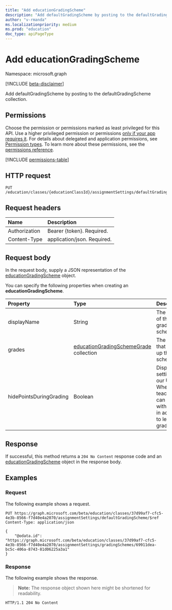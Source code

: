```yaml
---
title: "Add educationGradingScheme"
description: "Add defaultGradingScheme by posting to the defaultGradingScheme collection."
author: "v-rmanda"
ms.localizationpriority: medium
ms.prod: "education"
doc_type: apiPageType
---
```


# Add educationGradingScheme

Namespace: microsoft.graph

[!INCLUDE [beta-disclaimer](../../includes/beta-disclaimer.md)]

Add defaultGradingScheme by posting to the defaultGradingScheme collection.

## Permissions

Choose the permission or permissions marked as least privileged for this API. Use a higher privileged permission or permissions [only if your app requires it](/graph/permissions-overview#best-practices-for-using-microsoft-graph-permissions). For details about delegated and application permissions, see [Permission types](/graph/permissions-overview#permission-types). To learn more about these permissions, see the [permissions reference](/graph/permissions-reference).

<!-- {
  "blockType": "permissions",
  "name": "educationassignmentsettings-put-defaultgradingscheme-permissions"
}
-->
[!INCLUDE [permissions-table](../includes/permissions/educationassignmentsettings-post-defaultgradingscheme-permissions.md)]

## HTTP request

<!-- {
  "blockType": "ignored"
}
-->
``` http
PUT /education/classes/{educationClassId}/assignmentSettings/defaultGradingScheme/$ref
```

## Request headers

|Name|Description|
|:---|:---|
|Authorization|Bearer {token}. Required.|
|Content-Type|application/json. Required.|

## Request body

In the request body, supply a JSON representation of the [educationGradingScheme](../resources/educationgradingscheme.md) object.

You can specify the following properties when creating an **educationGradingScheme**.

|Property|Type|Description|
|:---|:---|:---|
|displayName|String|The name of the grading scheme.|
|grades|[educationGradingSchemeGrade](../resources/educationgradingschemegrade.md) collection|The grades that make up the scheme.|
|hidePointsDuringGrading|Boolean|Display setting for our UI. Whether teachers can grade with points in addition to letter grades.|



## Response

If successful, this method returns a `204 No Content` response code and an [educationGradingScheme](../resources/educationgradingscheme.md) object in the response body.

## Examples

### Request

The following example shows a request.
<!-- {
  "blockType": "request",
  "name": "set_defaultGradingScheme_using_put"
}
-->
``` http
PUT https://graph.microsoft.com/beta/education/classes/37d99af7-cfc5-4e3b-8566-f7d40e4a2070/assignmentSettings/defaultGradingScheme/$ref
Content-Type: application/json

{
    "@odata.id": "https://graph.microsoft.com/beta/education/classes/37d99af7-cfc5-4e3b-8566-f7d40e4a2070/assignmentSettings/gradingSchemes/69911dea-bc5c-406a-8743-81d06225a3a1"
}
```


### Response

The following example shows the response.
>**Note:** The response object shown here might be shortened for readability.
<!-- {
  "blockType": "response",
  "truncated": true  
}
-->

``` http
HTTP/1.1 204 No Content
```


